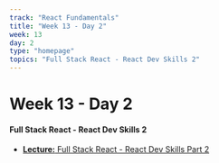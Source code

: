 ```yaml
---
track: "React Fundamentals"
title: "Week 13 - Day 2"
week: 13
day: 2
type: "homepage"
topics: "Full Stack React - React Dev Skills 2"
---
```


# Week 13 - Day 2

#### Full Stack React - React Dev Skills 2


- [**Lecture:** Full Stack React - React Dev Skills Part 2](/react-fundamentals/week-13/day-2/lecture-materials/full-stack-react)